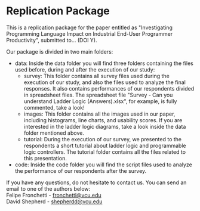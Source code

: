 # Replication Package

This is a replication package for the paper entitled as "Investigating Programming Language Impact on Industrial End-User Programmer Productivity", submitted to... (DOI Y).

Our package is divided in two main folders:
* data: Inside the data folder you will find three folders containing the files used before, during and after the execution of our study:
  * survey: This folder contains all survey files used during the execution of our study, and also the files used to analyze the final responses. It also contains performances of our respondents divided in spreadsheet files. The spreadsheet file "Survey - Can you understand Ladder Logic (Answers).xlsx", for example, is fully commented, take a look! 
  * images: This folder contains all the images used in our paper, including histograms, line charts, and usability scores. If you are interested in the ladder logic diagrams, take a look inside the data folder mentioned above.
  * tutorial: During the execution of our survey, we presented to the respondents a short tutorial about ladder logic and programmable logic controllers. The tutorial folder contains all the files related to this presentation.
* code: Inside the code folder you will find the script files used to analyze the performance of our respondents after the survey.

If you have any questions, do not hesitate to contact us. You can send an email to one of the authors below:   <br>
Felipe Fronchetti - fronchettl@vcu.edu <br>
David Shepherd - shepherdd@vcu.edu
